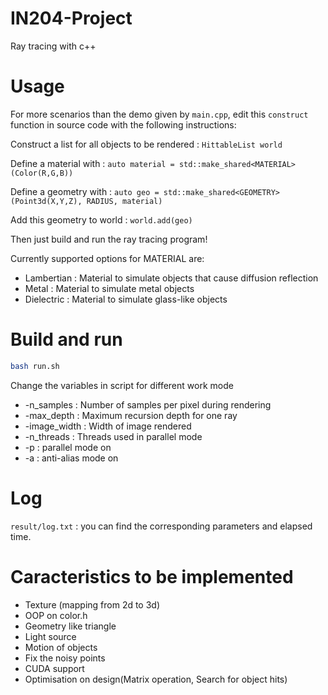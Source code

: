 # IN204-Project
Ray tracing with c++

# Usage
For more scenarios than the demo given by `main.cpp`, edit this `construct` function in source code with the following instructions:

Construct a list for all objects to be rendered : `HittableList world`

Define a material with : `auto material = std::make_shared<MATERIAL>(Color(R,G,B))`

Define a geometry with : `auto geo = std::make_shared<GEOMETRY>(Point3d(X,Y,Z), RADIUS, material)`

Add this geometry to world : `world.add(geo)`

Then just build and run the ray tracing program!

Currently supported options for MATERIAL are:
 - Lambertian : Material to simulate objects that cause diffusion reflection
 - Metal : Material to simulate metal objects
 - Dielectric : Material to simulate glass-like objects

# Build and run
```bash
bash run.sh
```
Change the variables in script for different work mode
 - -n_samples : Number of samples per pixel during rendering
 - -max_depth : Maximum recursion depth for one ray
 - -image_width : Width of image rendered
 - -n_threads : Threads used in parallel mode
 - -p : parallel mode on
 - -a : anti-alias mode on

# Log
`result/log.txt` : you can find the corresponding parameters and elapsed time.

# Caracteristics to be implemented
 - Texture (mapping from 2d to 3d)
 - OOP on color.h
 - Geometry like triangle
 - Light source
 - Motion of objects
 - Fix the noisy points
 - CUDA support
 - Optimisation on design(Matrix operation, Search for object hits)